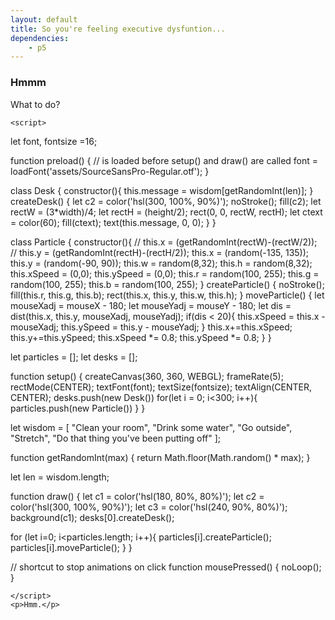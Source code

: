 ```yaml
---
layout: default
title: So you're feeling executive dysfuntion...
dependencies:
    - p5
---
```


### Hmmm

<div id="scatter">
    <script type="text/javascript" src="eDys.js"></script>
</div>

What to do?

    <script>
let font,
  fontsize =16;

function preload() {
  // is loaded before setup() and draw() are called
  font = loadFont('assets/SourceSansPro-Regular.otf');
}

class Desk {
  constructor(){
    this.message = wisdom[getRandomInt(len)];
  }
  createDesk() {
    let c2 = color('hsl(300, 100%, 90%)');
    noStroke();
    fill(c2);
    let rectW = (3*width)/4;
    let rectH = (height/2);
    rect(0, 0, rectW, rectH);
    let ctext = color(60);
    fill(ctext);
    text(this.message, 0, 0);
  }
}

class Particle {
  constructor(){
//    this.x = (getRandomInt(rectW)-(rectW/2));
//    this.y = (getRandomInt(rectH)-(rectH/2));
    this.x = (random(-135, 135));
    this.y = (random(-90, 90));
    this.w = random(8,32);
    this.h = random(8,32);
    this.xSpeed = (0,0);
    this.ySpeed = (0,0);
    this.r = random(100, 255);
    this.g = random(100, 255);
    this.b = random(100, 255);
  }
  createParticle() {
    noStroke();
    fill(this.r, this.g, this.b);
    rect(this.x, this.y, this.w, this.h);
  }
  moveParticle() {
    let mouseXadj = mouseX - 180;
    let mouseYadj = mouseY - 180;
    let dis = dist(this.x, this.y, mouseXadj, mouseYadj);
    if(dis < 20){
      this.xSpeed = this.x - mouseXadj;
      this.ySpeed = this.y - mouseYadj;
    }
    this.x+=this.xSpeed;
    this.y+=this.ySpeed;
    this.xSpeed *= 0.8;
    this.ySpeed *= 0.8;
  }
}

let particles = [];
let desks = [];

function setup() {
  createCanvas(360, 360, WEBGL);
  frameRate(5);
  rectMode(CENTER);
  textFont(font);
  textSize(fontsize);
  textAlign(CENTER, CENTER);
  desks.push(new Desk())
  for(let i = 0; i<300; i++){
    particles.push(new Particle())
  }
}

let wisdom = [
  "Clean your room",
  "Drink some water",
  "Go outside",
  "Stretch",
  "Do that thing you've been putting off"
];

function getRandomInt(max) {
  return Math.floor(Math.random() * max);
}

let len = wisdom.length;

function draw() {
  let c1 = color('hsl(180, 80%, 80%)');
  let c2 = color('hsl(300, 100%, 90%)');
  let c3 = color('hsl(240, 90%, 80%)');
  background(c1);
  desks[0].createDesk();

  for (let i=0; i<particles.length; i++){
    particles[i].createParticle();
    particles[i].moveParticle();
  }
}

// shortcut to stop animations on click
function mousePressed() {
  noLoop();
}

    </script>
    <p>Hmm.</p>
  </body>

